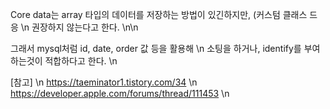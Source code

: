 Core data는 array 타입의 데이터를 저장하는 방법이 있긴하지만, (커스텀 클래스 드응 \n
권장하지 않는다고 한다. \n\n

그래서 mysql처럼 id, date, order 값 등을 활용해 \n
소팅을 하거나, identify를 부여하는것이 적합하다고 한다. \n

[참고] \n
https://taeminator1.tistory.com/34 \n
https://developer.apple.com/forums/thread/111453 \n
